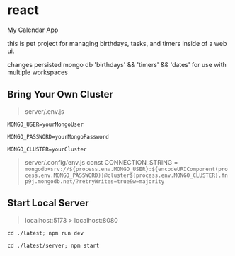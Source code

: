 # react
My Calendar App

this is pet project for managing birthdays, tasks, and timers inside of a web ui.

changes persisted mongo db 'birthdays' && 'timers' && 'dates' for use with multiple workspaces

## Bring Your Own Cluster

> server/.env.js

    MONGO_USER=yourMongoUser

    MONGO_PASSWORD=yourMongoPassword
 
    MONGO_CLUSTER=yourCluster

> server/.config/env.js
const CONNECTION_STRING = `mongodb+srv://${process.env.MONGO_USER}:${encodeURIComponent(process.env.MONGO_PASSWORD)}@cluster${process.env.MONGO_CLUSTER}.fnp9j.mongodb.net/?retryWrites=true&w=majority`

## Start Local Server

> localhost:5173
    > localhost:8080

`cd ./latest; npm run dev`

`cd ./latest/server; npm start`
